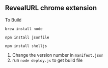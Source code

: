RevealURL chrome extension
---

To Build

```
brew install node

npm install jsonfile

npm install shelljs
```

1. Change the version number in `manifest.json`
2. run `node deploy.js` to get build file